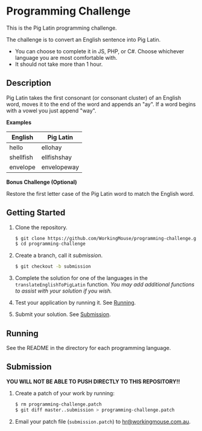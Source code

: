 # Programming Challenge

This is the Pig Latin programming challenge.

The challenge is to convert an English sentence into Pig Latin.

- You can choose to complete it in JS, PHP, or C#.
  Choose whichever language you are most comfortable with.
- It should not take more than 1 hour.

## Description

Pig Latin takes the first consonant (or consonant cluster) of an English word, moves it to the end of the word and appends an "ay". If a word begins with a vowel you just append "way".

**Examples**

| English   | Pig Latin   |
|-----------|-------------|
| hello     | ellohay     |
| shellfish | ellfishshay |
| envelope  | envelopeway |

**Bonus Challenge (Optional)**

Restore the first letter case of the Pig Latin word to match the English word.

## Getting Started

1. Clone the repository.
   ```bash
   $ git clone https://github.com/WorkingMouse/programming-challenge.git
   $ cd programming-challenge
   ```

2. Create a branch, call it *submission*.
   ```bash
   $ git checkout -b submission
   ```

2. Complete the solution for one of the languages in the `translateEnglishToPigLatin` function.
   *You may add additional functions to assist with your solution if you wish.*

3. Test your application by running it. See [Running](#running).

4. Submit your solution. See [Submission](#submission).

## Running

See the README in the directory for each programming language.

## Submission

**YOU WILL NOT BE ABLE TO PUSH DIRECTLY TO THIS REPOSITORY!!**

1. Create a patch of your work by running:
   ```bash
   $ rm programming-challenge.patch
   $ git diff master..submission > programming-challenge.patch
   ```

2. Email your patch file (`submission.patch`) to [hr@workingmouse.com.au](mailto:hr@workingmouse.com.au).
